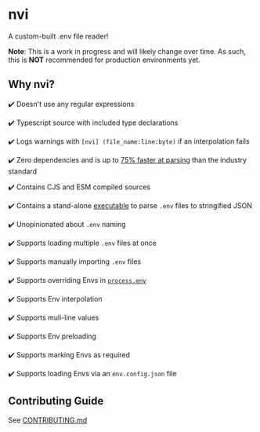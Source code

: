 # nvi
A custom-built .env file reader!

**Note**: This is a work in progress and will likely change over time. As such, this is **NOT** recommended for production environments yet.

## Why nvi?
✔️ Doesn't use any regular expressions

✔️ Typescript source with included type declarations

✔️ Logs warnings with `[nvi] (file_name:line:byte)` if an interpolation fails

✔️ Zero dependencies and is up to [75% faster at parsing](benchmarks/README.md#metrics) than the industry standard

✔️ Contains CJS and ESM compiled sources

✔️ Contains a stand-alone [executable](bin/README.md) to parse `.env` files to stringified JSON

✔️ Unopinionated about `.env` naming

✔️ Supports loading multiple `.env` files at once

✔️ Supports manually importing `.env` files

✔️ Supports overriding Envs in [`process.env`](https://nodejs.org/docs/latest/api/process.html#process_process_env)

✔️ Supports Env interpolation

✔️ Supports muli-line values

✔️ Supports Env preloading

✔️ Supports marking Envs as required

✔️ Supports loading Envs via an `env.config.json` file


## Contributing Guide

See [CONTRIBUTING.md](CONTRIBUTING.md)

